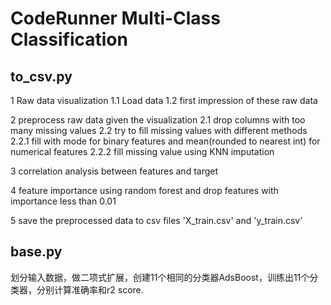 # CodeRunner Multi-Class Classification

## to_csv.py

1 Raw data visualization
    1.1 Load data
    1.2 first impression of these raw data

2 preprocess raw data given the visualization
    2.1 drop columns with too many missing values
    2.2 try to fill missing values with different methods
        2.2.1 fill with mode for binary features and mean(rounded to nearest int) for numerical features
        2.2.2 fill missing value using KNN imputation

3 correlation analysis between features and target

4 feature importance using random forest and drop features with importance less than 0.01

5 save the preprocessed data to csv files 'X_train.csv' and 'y_train.csv' 

## base.py

划分输入数据，做二项式扩展，创建11个相同的分类器AdsBoost，训练出11个分类器，分别计算准确率和r2 score.